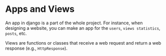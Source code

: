 # Apps and Views

An app in django is a part of the whole project. For instance, when designing a website, you can make an app for the `users`, `views statistics`, `posts`, etc. 

Views are functions or classes that receive a web request and return a web response (e.g., `HttpResponse`).

